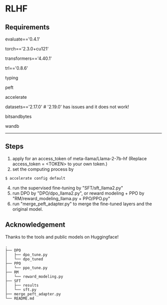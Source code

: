 # RLHF


## Requirements

evaluate=='0.4.1'

torch=='2.3.0+cu121'

transformers=='4.40.1'

trl=='0.8.6'

typing

peft

accelerate

datasets=='2.17.0'  # '2.19.0' has issues and it does not work!

bitsandbytes

wandb

---

## Steps
1. apply for an access_token of meta-llama/Llama-2-7b-hf (Replace access_token = \<TOKEN\> to your own token.)
2. set the computing process by
```ruby
$ accelerate config default
```
4. run the supervised fine-tuning by "SFT/sft_llama2.py"
5. run DPO by "DPO/dpo_llama2.py", or reward modeling + PPO by "RM/reward_modeling_llama.py + PPO/PPO.py"
6. run "merge_peft_adapter.py" to merge the fine-tuned layers and the original model.


## Acknowledgement
Thanks to the tools and public models on Huggingface!


```
.
├── DPO
│   ├── dpo_tune.py
│   └── dpo_tuned
├── PPO
│   └── ppo_tune.py
├── RM
│   └── reward_modeling.py
├── SFT
│   ├── results
│   └── sft.py
├── merge_peft_adapter.py
└── README.md
```
